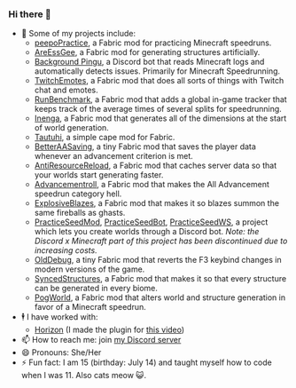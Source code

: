 ### Hi there 👋

- 🔭 Some of my projects include:
    - [peepoPractice](https://github.com/faluhub/peepoPractice), a Fabric mod for practicing Minecraft speedruns.
    - [AreEssGee](https://github.com/faluhub/AreEssGee), a Fabric mod for generating structures artificially.
    - [Background Pingu](https://github.com/faluhub/background-pingu-v2), a Discord bot that reads Minecraft logs and automatically detects issues. Primarily for Minecraft Speedrunning.
    - [TwitchEmotes](https://github.com/faluhub/TwitchEmotes), a Fabric mod that does all sorts of things with Twitch chat and emotes.
    - [RunBenchmark](https://github.com/faluhub/runbenchmark), a Fabric mod that adds a global in-game tracker that keeps track of the average times of several splits for speedrunning.
    - [Inenga](https://github.com/faluhub/Inenga), a Fabric mod that generates all of the dimensions at the start of world generation.
    - [Tautuhi](https://github.com/faluhub/Tautuhi), a simple cape mod for Fabric.
    - [BetterAASaving](https://github.com/faluhub/BetterAASaving), a tiny Fabric mod that saves the player data whenever an advancement criterion is met.
    - [AntiResourceReload](https://github.com/faluhub/antiresourcereload), a Fabric mod that caches server data so that your worlds start generating faster.
    - [Advancementroll](https://github.com/faluhub/advancementroll), a Fabric mod that makes the All Advancement speedrun category hell.
    - [ExplosiveBlazes](https://github.com/faluhub/explosiveblazes), a Fabric mod that makes it so blazes summon the same fireballs as ghasts.
    - [PracticeSeedMod](https://github.com/faluhub/practice-seed-mod), [PracticeSeedBot](https://github.com/faluhub/practice-seed-bot), [PracticeSeedWS](https://github.com/faluhub/practice-seed-ws), a project which lets you create worlds through a Discord bot. *Note: the Discord x Minecraft part of this project has been discontinued due to increasing costs.*
    - [OldDebug](https://github.com/faluhub/olddebug), a tiny Fabric mod that reverts the F3 keybind changes in modern versions of the game.
    - [SyncedStructures](https://github.com/faluhub/syncedstructures), a Fabric mod that makes it so that every structure can be generated in every biome.
    - [PogWorld](https://github.com/faluhub/pogworld), a Fabric mod that alters world and structure generation in favor of a Minecraft speedrun.
- 🕴️ I have worked with:
  - [Horizon](https://www.youtube.com/@The_Horizon) (I made the plugin for [this video](https://www.youtube.com/watch?v=kHWttkoiLws))
- 📫 How to reach me: join [my Discord server](https://discord.gg/s9m8gf6pju)
- 😄 Pronouns: She/Her
- ⚡ Fun fact: I am 15 (birthday: July 14) and taught myself how to code when I was 11. Also cats meow 😺.
